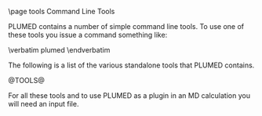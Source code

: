 \page tools Command Line Tools

PLUMED contains a number of simple command line tools.  To use one of these tools 
you issue a command something like:

\verbatim
plumed <toolname> <list of input flags for that tool>
\endverbatim

The following is a list of the various standalone tools that PLUMED contains.

@TOOLS@

For all these tools and to use PLUMED as a plugin in an MD calculation you will need an input file.

